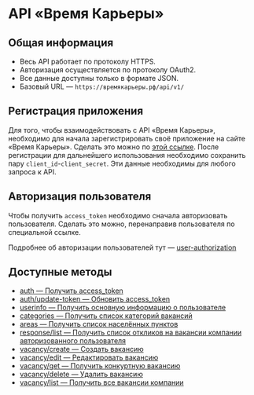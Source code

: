 # API «Время Карьеры»
## Общая информация

* Весь API работает по протоколу HTTPS.
* Авторизация осуществляется по протоколу OAuth2.
* Все данные доступны только в формате JSON.
* Базовый URL — `https://времякарьеры.рф/api/v1/`

## Регистрация приложения

Для того, чтобы взаимодействовать с API «Время Карьеры», необходимо для начала зарегистрировать своё приложение на сайте «Время Карьеры». Сделать это можно по [этой ссылке](https://xn--80adjbxl0aeb4ii6a.xn--p1ai/wp-admin/admin.php?page=apps). После регистрации для дальнейшего использования необходимо сохранить пару `client_id`-`client_secret`. Эти данные необходимы для любого запроса к API.

## Авторизация пользователя

Чтобы получить `access_token` необходимо сначала авторизовать пользователя. Сделать это можно, перенаправив пользователя по специальной ссылке. 

Подробнее об авторизации пользователей тут — [user-authorization](https://github.com/len0xx/career-api/blob/main/docs/user-authorization.md)

## Доступные методы

* [auth — Получить access_token](https://github.com/len0xx/career-api/blob/main/docs/auth.md)
* [auth/update-token — Обновить access_token](https://github.com/len0xx/career-api/blob/main/docs/auth-update-token.md)
* [userinfo — Получить основную информацию о пользователе](https://github.com/len0xx/career-api/blob/main/docs/userinfo.md)
* [categories — Получить список категорий вакансий](https://github.com/len0xx/career-api/blob/main/docs/categories.md)
* [areas — Получить список населённых пунктов](https://github.com/len0xx/career-api/blob/main/docs/areas.md)
* [response/list — Получить список откликов на вакансии компании авторизованного пользователя](https://github.com/len0xx/career-api/blob/main/docs/response-list.md)
* [vacancy/create — Создать вакансию](https://github.com/len0xx/career-api/blob/main/docs/vacancy-create.md)
* [vacancy/edit — Редактировать вакансию](https://github.com/len0xx/career-api/blob/main/docs/vacancy-edit.md)
* [vacancy/get — Получить конкуртную вакансию](https://github.com/len0xx/career-api/blob/main/docs/vacancy-get.md)
* [vacancy/delete — Удалить вакансию](https://github.com/len0xx/career-api/blob/main/docs/vacancy-delete.md)
* [vacancy/list — Получить все вакансии компании](https://github.com/len0xx/career-api/blob/main/docs/vacancy-list.md)
